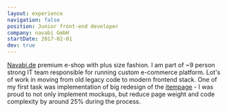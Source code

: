 ```yaml
---
layout: experience
navigation: false
position: Junior front-end developer
company: navabi GmbH
startDate: 2017-02-01
dev: true
---
```


[Navabi.de](https://navabi.de) premium e-shop with plus size fashion. I am part of ~9 person strong IT team responsible for running custom e-commerce platform. Lot's of work in moving from old legacy code to modern frontend stack. One of my first task was implementation of big redesign of the [itempage](https://www.navabi.de/product/ballonkleid-aus-jersey-31712/?colorcode=2400) - I was proud to not only implement mockups, but reduce page weight and code complexity by around 25% during the process.
